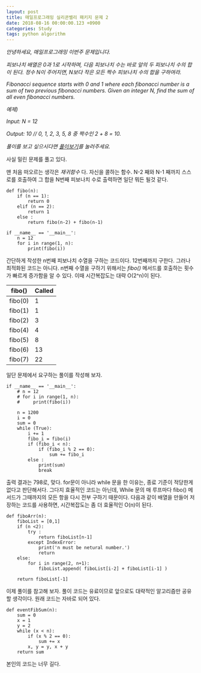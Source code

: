 ```yaml
---
layout: post
title: 매일프로그래밍 실리콘밸리 패키지 문제 2
date: 2018-08-16 00:00:00.123 +0900
categories: Study
tags: python algorithm
---
```


_안녕하세요, 매일프로그래밍 이번주 문제입니다._

_피보나치 배열은 0과 1로 시작하며, 다음 피보나치 수는 바로 앞의 두 피보나치 수의 합이 된다. 정수 N이 주어지면, N보다 작은 모든 짝수 피보나치 수의 합을 구하여라._

_Fibonacci sequence starts with 0 and 1 where each fibonacci number is a sum of two previous fibonacci numbers._ <!--more-->
_Given an integer N, find the sum of all even fibonacci numbers._

_예제)_

_Input: N = 12_

_Output: 10 // 0, 1, 2, 3, 5, 8 중 짝수인 2 + 8 = 10._

_풀이를 보고 싶으시다면 [풀이보기](http://url6080.mailprogramming.com/wf/click?upn=5YNwhcR4-2FFhQA54IFFE-2FIijGnZEwyyYieIxIap6l3O9vJxPRw2Bbchm-2FXdmgSQft-2Bw2wbwlUiRdKDFeKCWOx3hQSda8U5RH-2FO0rd-2FckaP7cdZkh-2Fbn0TmYIFa1D6w8k51qKoYp0oEExjPVL-2BzRcmhnd7cHK5LHxZJjuL-2FPZ4koZD3dnQbh1QZ2bCq0gXPKcp_Zgoc2ijnN3jtNTS7ITLZKrJdLqoKRo6qqLK1adFq7tfD9Ex2fUtQRIDUt54tFWpSMJd5tuojrvDCtuqH8gC2SUsAW6Y502j2zWGTV8fOc5Rmt4hEgRFOoh4rnpcute5bvZHc8dICLP4TCk-2Fs9MzVYROeNvLcc8-2BzO-2FSzV0ThU00lGBmqBnOIsQ9tufGXGqc5PklrVteNFtWQ-2F7Zd6DbLf1nY-2BU-2BA5rzZosZ6N-2BAQ1iY6WdiE5vOuBlmYFS-2Fkj8k8)를 눌러주세요._

사실 밀린 문제를 풀고 있다.

맨 처음 떠오르는 생각은 _재귀함수_ 다. 자신을 콜하는 함수. N-2 째와 N-1 째까지 스스로를 호출하여 그 합을 N번째 피보나치 수로 출력하면 일단 뭐든 될것 같다.

    def fibo(n):
        if (n == 1):
            return 0
        elif (n == 2):
            return 1
        else :
            return fibo(n-2) + fibo(n-1)

    if __name__ == '__main__':
        n = 12
        for i in range(1, n):
            print(fibo(i))

간단하게 작성한 n번째 피보나치 수열을 구하는 코드이다. 12번째까지 구한다. 그러나 최적화된 코드는 아니다. n번째 수열을 구하기 위해서는 _fibo()_ 메서드를 호출하는 횟수가 빠르게 증가함을 알 수 있다. 이때 시간복잡도는 대략 O(2^n)이 된다.

| fibo()  | Called |
| ------- | ------ |
| fibo(0) | 1      |
| fibo(1) | 1      |
| fibo(2) | 3      |
| fibo(4) | 4      |
| fibo(5) | 8      |
| fibo(6) | 13     |
| fibo(7) | 22     |

일단 문제에서 요구하는 풀이를 작성해 보자.

    if __name__ == '__main__':
        # n = 12
        # for i in range(1, n):
        #     print(fibo(i))

        n = 1200
        i = 0
        sum = 0
        while (True):
            i += 1
            fibo_i = fibo(i)
            if (fibo_i < n):
                if (fibo_i % 2 == 0):
                    sum += fibo_i
            else :
                print(sum)
                break

출력 결과는 798로, 맞다. for문이 아니라 while 문을 한 이유는, 종료 기준이 적당한게 없다고 판단해서다. 그다지 효율적인 코드는 아닌데, While 문의 매 루프마다 fibo() 메서드가 그때까지의 모든 항을 다시 전부 구하기 때문이다. 다음과 같이 배열을 만들어 저장하는 코드를 사용하면, 시간복잡도는 좀 더 효율적인 O(n)이 된다.

    def fiboArr(n):
        fiboList = [0,1]
        if (n <2):
            try :
                return fiboList[n-1]
            except IndexError:
                print('n must be netural number.')
                return
        else:
            for i in range(2, n+1):
                fiboList.append( fiboList[i-2] + fiboList[i-1] )

        return fiboList[-1]

이제 풀이를 참고해 보자. 풀이 코드는 유료이므로 앞으로도 대략적인 알고리즘만 공유할 생각이다. 원래 코드는 자바로 되어 있다.

    def eventFibSum(n):
        sum = 0
        x = 1
        y = 2
        while (x < n):
            if (x % 2 == 0):
                sum += x
            x, y = y, x + y
        return sum

본인의 코드는 너무 길다.
